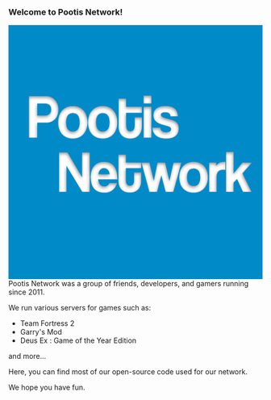 ### Welcome to Pootis Network!

<img src="./logo.png" align="right"/>

Pootis Network was a group of friends, developers, and gamers running since 2011. 

We run various servers for games such as:
  - Team Fortress 2
  - Garry's Mod
  - Deus Ex : Game of the Year Edition
  
and more...

Here, you can find most of our open-source code used for our network.

We hope you have fun.
